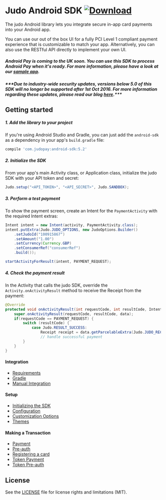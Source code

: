 # Judo Android SDK [ ![Download](https://api.bintray.com/packages/judopay/maven/android-sdk/images/download.svg) ](https://bintray.com/judopay/maven/android-sdk/_latestVersion)

The judo Android library lets you integrate secure in-app card payments into your Android app.

You can use our out of the box UI for a fully PCI Level 1 compliant payment experience that is customizable to match your app. Alternatively, you can also use the RESTful API directly to implement your own UI.

##### Android Pay is coming to the UK soon. You can use this SDK to process Android Pay when it's ready. For more information, please have a look at our [sample app](https://github.com/JudoPay/Judo-AndroidPay-Sample).

##### **\*\*\*Due to industry-wide security updates, versions below 5.0 of this SDK will no longer be supported after 1st Oct 2016. For more information regarding these updates, please read our blog [here](http://hub.judopay.com/pci31-security-updates/).*****

## Getting started
##### 1. Add the library to your project
If you're using Android Studio and Gradle, you can just add the `android-sdk` as a dependency in your app's `build.gradle` file:
```groovy
compile 'com.judopay:android-sdk:5.2'
```
##### 2. Initialize the SDK
From your app's main Activity class, or Application class, initialize the judo SDK with your API token and secret:
```java
Judo.setup("<API_TOKEN>", "<API_SECRET>", Judo.SANDBOX);
```
##### 3. Perform a test payment
To show the payment screen, create an Intent for the `PaymentActivity` with the required Intent extras:
```java
Intent intent = new Intent(activity, PaymentActivity.class);
intent.putExtra(Judo.JUDO_OPTIONS, new JudoOptions.Builder()
    .setJudoId("100915867")
    .setAmount("1.00")
    .setCurrency(Currency.GBP)
    .setConsumerRef("consumerRef")
    .build());

startActivityForResult(intent, PAYMENT_REQUEST);
```
##### 4. Check the payment result
In the Activity that calls the judo SDK, override the ```Activity.onActivityResult``` method to receive the Receipt from the payment:
```java
@Override
protected void onActivityResult(int requestCode, int resultCode, Intent data) {
    super.onActivityResult(requestCode, resultCode, data);
    if(requestCode == PAYMENT_REQUEST) {
        switch (resultCode) {
            case Judo.RESULT_SUCCESS:
                Receipt receipt = data.getParcelableExtra(Judo.JUDO_RECEIPT);
                // handle successful payment
        }
    }
}
```

#### Integration
- [Requirements](/JudoPay/Judo-Android/wiki/Requirements)
- [Gradle](/JudoPay/Judo-Android/wiki/Gradle-Integration)
- [Manual Integration](/JudoPay/Judo-Android/wiki/Manual-Integration)

#### Setup
- [Initializing the SDK](/JudoPay/Judo-Android/wiki/Initializing-the-SDK)
- [Configuration](/JudoPay/Judo-Android/wiki/Configuration)
- [Customization Options](/JudoPay/Judo-Android/wiki/Customization-Options)
- [Themes](/JudoPay/Judo-Android/wiki/Themes)

#### Making a Transaction
- [Payment](/JudoPay/Judo-Android/wiki/Performing-a-Payment)
- [Pre-auth](/JudoPay/Judo-Android/wiki/Performing-a-Pre-authorization)
- [Registering a card](/JudoPay/Judo-Android/wiki/Registering-a-Card)
- [Token Payment](/JudoPay/Judo-Android/wiki/Performing-a-Token-Payment)
- [Token Pre-auth](/JudoPay/Judo-Android/wiki/Performing-a-Token-Pre-Auth)

## License
See the [LICENSE](https://github.com/JudoPay/Judo-Android/blob/master/LICENSE) file for license rights and limitations (MIT).
